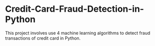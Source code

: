 # Credit-Card-Fraud-Detection-in-Python
This project involves use 4 machine learning algorithms to detect fraud transactions of credit card in Python.
